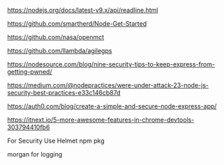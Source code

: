 https://nodejs.org/docs/latest-v9.x/api/readline.html

https://github.com/smartherd/Node-Get-Started

https://github.com/nasa/openmct

https://github.com/llambda/agilegps

https://nodesource.com/blog/nine-security-tips-to-keep-express-from-getting-pwned/

https://medium.com/@nodepractices/were-under-attack-23-node-js-security-best-practices-e33c146cb87d

https://auth0.com/blog/create-a-simple-and-secure-node-express-app/

https://itnext.io/5-more-awesome-features-in-chrome-devtools-303794410fb6

For Security Use Helmet npm pkg

morgan for logging
